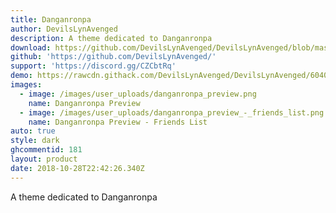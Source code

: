 ```yaml
---
title: Danganronpa
author: DevilsLynAvenged
description: A theme dedicated to Danganronpa
download: https://github.com/DevilsLynAvenged/DevilsLynAvenged/blob/master/Theme_Group_2/Danganronpa.theme.css
github: 'https://github.com/DevilsLynAvenged/'
support: 'https://discord.gg/CZCbtRq'
demo: https://rawcdn.githack.com/DevilsLynAvenged/DevilsLynAvenged/6040d3e4b48bdc886155cc960124e225d3f681ea/Theme_Group_2/Danganronpa.theme.css
images:
  - image: /images/user_uploads/danganronpa_preview.png
    name: Danganronpa Preview
  - image: /images/user_uploads/danganronpa_preview_-_friends_list.png
    name: Danganronpa Preview - Friends List
auto: true
style: dark
ghcommentid: 181
layout: product
date: 2018-10-28T22:42:26.340Z
---
```

A theme dedicated to Danganronpa